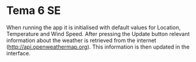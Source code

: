 Tema 6 SE
=======================

When running the app it is initialised with default values for Location, Temperature and Wind Speed.
After pressing the Update button relevant information about the weather is retrieved from the internet (http://api.openweathermap.org). This information is then updated in the interface. 
